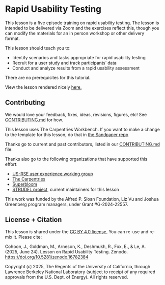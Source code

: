 # Rapid Usability Testing
This lesson is a five episode training on rapid usability testing. The lesson is intended to be delivered via Zoom and the exercises reflect this, though you can modify the materials for an in person workshop or other delivery format. 

This lesson should teach you to:

- Identify scenarios and tasks appropriate for rapid usability testing
- Recruit for a user study and track participants’ data
- Conduct and analyze results from a rapid usability assessment

There are no prerequisites for this tutorial.

View the lesson rendered nicely [here.](https://carpentries-incubator.github.io/rapid-usability-tutorial/)

## Contributing
We would love your feedback, fixes, ideas, revisions, figures, etc! See [CONTRIBUTING.md](CONTRIBUTING.md) for how.

This lesson uses The Carpentries Workbench. If you want to make a change to the template for this lesson, do that in [the Sandpaper repo](https://github.com/carpentries/sandpaper?tab=contributing-ov-file).

Thanks go to current and past contributors, listed in our [CONTRIBUTING.md](CONTRIBUTING.md#contributors) file.

Thanks also go to the following organizations that have supported this effort:
- [US-RSE user experience working group](https://us-rse.org/wg/ux/)
- [The Carpentries](https://carpentries.org/)
- [Superbloom](https://superbloom.design/)
- [STRUDEL project](https://strudel.science/), current maintainers for this lesson

This work was funded by the Alfred P. Sloan Foundation, Liz Vu and Joshua Greenberg program managers, under Grant \#G-2024-22557.


## License + Citation
This lesson is shared under the [CC BY 4.0 license.](LICENCE.cff) You can re-use and re-mix it. Please cite:

Cohoon, J., Goldman, M., Arneson, K., Deshmukh, R., Fox, E., & Le, A. (2025, June 24). Lesson on Rapid Usability Testing. Zenodo. https://doi.org/10.5281/zenodo.16782384

Copyright (c) 2025, The Regents of the University of California, through Lawrence Berkeley National Laboratory (subject to receipt of any required approvals from the U.S. Dept. of Energy). All rights reserved.
